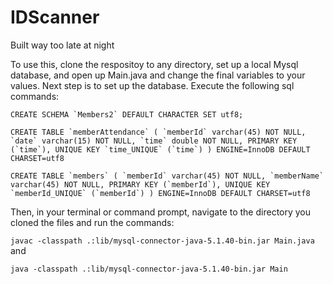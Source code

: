 # IDScanner
Built way too late at night

To use this, clone the respositoy to any directory, set up a local Mysql database, and open up Main.java and change the final variables to your values. Next step is to set up the database. Execute the following sql commands:

``CREATE SCHEMA `Members2` DEFAULT CHARACTER SET utf8;``

``CREATE TABLE `memberAttendance` (
  `memberId` varchar(45) NOT NULL,
  `date` varchar(15) NOT NULL,
  `time` double NOT NULL,
  PRIMARY KEY (`time`),
  UNIQUE KEY `time_UNIQUE` (`time`)
) ENGINE=InnoDB DEFAULT CHARSET=utf8``

``CREATE TABLE `members` (
  `memberId` varchar(45) NOT NULL,
  `memberName` varchar(45) NOT NULL,
  PRIMARY KEY (`memberId`),
  UNIQUE KEY `memberId_UNIQUE` (`memberId`)
) ENGINE=InnoDB DEFAULT CHARSET=utf8``



Then, in your terminal or command prompt, navigate to the directory you cloned the files and run the commands:

`javac -classpath .:lib/mysql-connector-java-5.1.40-bin.jar Main.java`  and

`java -classpath .:lib/mysql-connector-java-5.1.40-bin.jar Main`
